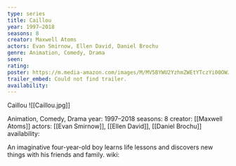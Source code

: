 ```yaml
---
type: series
title: Caillou
year: 1997–2018
seasons: 8
creator: Maxwell Atoms
actors: Evan Smirnow, Ellen David, Daniel Brochu
genre: Animation, Comedy, Drama
seen:
rating: 
poster: https://m.media-amazon.com/images/M/MV5BYWU2YzhmZWEtYTczYi00OWJkLThkNjEtMzkxYjM5ZGM4OWNiXkEyXkFqcGdeQXVyMjM5NDQzNTk@._V1_SX300.jpg
trailer_embed: Could not find trailer.
availability:
---
```

Caillou
![[Caillou.jpg]]

Animation, Comedy, Drama
year: 1997–2018
seasons: 8
creator: [[Maxwell Atoms]]
actors: [[Evan Smirnow]], [[Ellen David]], [[Daniel Brochu]]
availability:

An imaginative four-year-old boy learns life lessons and discovers new things with his friends and family.
wiki: 


